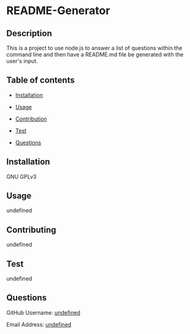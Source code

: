 
# README-Generator

## Description
This is a project to use node.js to answer a list of questions within the command line and then have a README.md file be generated with the user's input.

## Table of contents

- [Installation](#Insallation)

- [Usage](#Usage)

- [Contribution](#Contributing)

- [Test](#Test)

- [Questions](#Questions)

## Installation
GNU GPLv3

## Usage
undefined

## Contributing
undefined

## Test
undefined

## Questions

GitHub Username: [undefined](https://github.com/undefined)

Email Address: [undefined](undefined)
